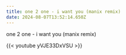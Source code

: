 ```yaml
---
title: one 2 one - i want you (manix remix)
date: 2024-08-07T13:52:14.650Z
---
```

one 2 one - i want you (manix remix)



{{< youtube yVJE33DxVSU >}}